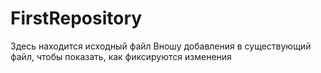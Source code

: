# FirstRepository
Здесь находится исходный файл
Вношу добавления в существующий файл, чтобы показать, как фиксируются изменения

